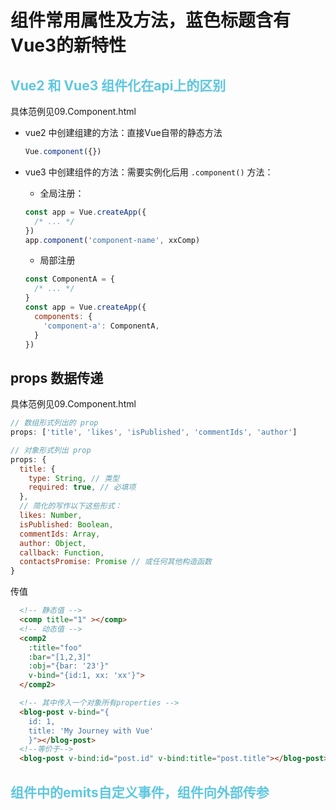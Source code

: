 # 组件常用属性及方法，蓝色标题含有Vue3的新特性

## <font color="#5FC7DF">Vue2 和 Vue3 组件化在api上的区别</font>
具体范例见09.Component.html

- vue2 中创建组建的方法：直接Vue自带的静态方法
  ```js
  Vue.component({})
  ```  

- vue3 中创建组件的方法：需要实例化后用 `.component()` 方法：   
  - 全局注册：
  ```js
  const app = Vue.createApp({
    /* ... */
  })
  app.component('component-name', xxComp)
  ```

  - 局部注册
  ```js
  const ComponentA = {
    /* ... */
  }
  const app = Vue.createApp({
    components: {
      'component-a': ComponentA,
    } 
  })
  ```

## props 数据传递
具体范例见09.Component.html

```js
// 数组形式列出的 prop
props: ['title', 'likes', 'isPublished', 'commentIds', 'author']

// 对象形式列出 prop  
props: {
  title: {
    type: String, // 类型
    required: true, // 必填项
  },
  // 简化的写作以下这些形式：
  likes: Number, 
  isPublished: Boolean,
  commentIds: Array,
  author: Object,
  callback: Function,
  contactsPromise: Promise // 或任何其他构造函数
}
```

传值

```html
  <!-- 静态值 -->
  <comp title="1" ></comp>
  <!-- 动态值 -->
  <comp2 
    :title="foo"
    :bar="[1,2,3]" 
    :obj="{bar: '23'}" 
    v-bind="{id:1, xx: 'xx'}">
  </comp2>

  <!-- 其中传入一个对象所有properties -->
  <blog-post v-bind="{
    id: 1,
    title: 'My Journey with Vue'
    }"></blog-post>
  <!--等价于-->
  <blog-post v-bind:id="post.id" v-bind:title="post.title"></blog-post>
```

## <font color="#5FC7DF">组件中的emits自定义事件，组件向外部传参</font>


